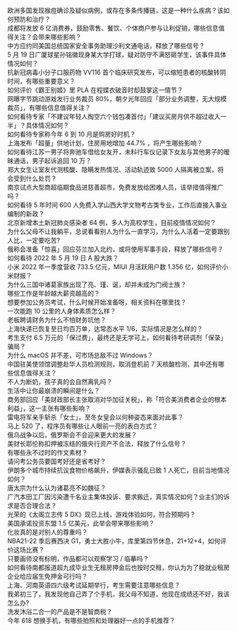 欧洲多国发现猴痘确诊及疑似病例，或存在多条传播链，这是一种什么疾病？该如何预防和治疗？  
成都将发放 6 亿消费券，鼓励零售、餐饮、个体商户参与让利促销，哪些信息值得关注？会带来哪些影响？  
中方应约同美国总统国家安全事务助理沙利文通电话，释放了哪些信号？  
5 月 19 日广厦球星孙铭徽现身某大学打球，疑对防守不满怒砸学生，该事件具体情况如何？  
抗新冠病毒小分子口服药物 VV116 首个临床研究发布，可以缩短患者的核酸转阴时间，有哪些重要意义？  
如何评价《霸王别姬》里 PLA 在程蝶衣破音时却鼓掌这一情节？  
网曝字节跳动游戏发行业务裁员 80%，朝夕光年回应「部分业务调整，无大规模裁员」，有哪些信息值得关注？  
如何看待专家「不建议年轻人掏空六个钱包凑首付」「建议买房月供不超过收入一半」？具体情况如何？  
如何看待专家称今年 6 到 10 月是购房好时机？  
上海发布「超量」供地计划，住房用地增加 44.7% ，将产生哪些影响？  
如何看待江苏一男子将奔驰车借给女友开，未料行车仪记录下女友与其他男子的暧昧通话，男子起诉追回 10 万？  
郑大女生让室友代测核酸、隐瞒发热情况、活动轨迹致 5000 人隔离被立案，将会受到什么处罚？  
南京试点大型商超临期食品进慈善超市，免费发放给困难人员，该举措值得推广吗？  
如何看待 5 年时间 600 人免费入学山西大学文物考古类专业，工作后直接入事业编制的新政？  
北京新增本土新冠肺炎感染者 64 例，多人为高校学生，目前疫情情况如何？  
为什么父母不让我躺平，总说看看别人为什么一直学习，为什么人活着一定要跟别人比，一定要吃苦?  
俄称会准备「惊喜」回应芬兰加入北约，或将使用军事手段，释放了哪些信号？  
如何看待 2022 年 5 月 19 日 A 股大跌？  
小米 2022 年一季度营收 733.5 亿元，MIUI 月活跃用户数 1.356 亿，如何评价小米财报？  
为什么三国中诸葛家族出现了亮、瑾、诞，却并未成为门阀士族？  
哪些工作是年龄越大薪资越高的？  
想要参加公务员考试，什么时候开始准备呀，相关资料在哪里找？  
一次能跑 10 公里的人身体素质怎么样？  
老板聘请财务为什么不怕财务坑他？  
上海快递已恢复至日均百万单，达常态水平 1/6，实际情况是怎么样的？  
考生支付 6.5 万元的「保过费」，最终还是无学可上，如何看待考研调剂「保录」骗局？  
为什么 macOS 并不差，可市场总敌不过 Windows？  
中国驻美使领馆调整赴华人员检测规则，取消登机前 7 天核酸检测，其中还有哪些信息值得关注？  
不人为断奶，孩子真的会自然离乳吗？  
生活中让你最崩溃的瞬间是什么？  
商务部回应「美财政部长主张取消对华加征关税」，称「符合美消费者企业的根本利益」，这一主张有哪些影响？  
雷电将军亲手斩杀「女士」，至冬女皇会以何种姿态来面对此事？  
马上 520 了，程序员有哪些让人眼前一亮的表白方式？  
俄乌战争以后，俄罗斯会不会迎来更大的发展？  
美财长耶伦称扣押被冻结的俄央行资产不合法，释放了什么信号？  
有哪些永不过时的作文素材？  
请问考公务员要国考好还是省考好？  
伊朗多个城市持续抗议食物价格飙升，伊媒表示骚乱已致 1 人死亡，目前当地情况如何？  
唐太宗为什么认为诸葛亮不如魏征？  
广汽本田工厂因污染遭千名业主集体投诉、要求搬迁，真实情况如何？业主们的诉求是否合理合法？  
光荣的《太阁立志传 5 DX》现已上线，游戏体验如何，符合预期吗？  
美国承诺投资东盟 1.5 亿美元，此举会带来哪些影响？  
化妆真的是对别人的尊重吗？  
NBA21-22 季后赛西决 G1，勇士大胜小牛，库里第四节休息，21+12+4，如何评价这场比赛？  
只要画师没有标明，作品都可以观察学习 / 临摹吗？  
如何看待南都报道超九成毕业生无租房押金后也按时交租，你认为为了稳就业租房企业给应届生免押金可行吗？  
上海、河南英语四六级考试延期举行，考生需要注意哪些信息？  
我弟初三了，我发现他自己弄了个手机，我父母不知道，他现在成绩还不好，我该怎么办?  
洗发沐浴二合一的产品是不是智商税？  
今年 618 想换手机，有哪些拍照和处理器好一点的手机推荐？  
